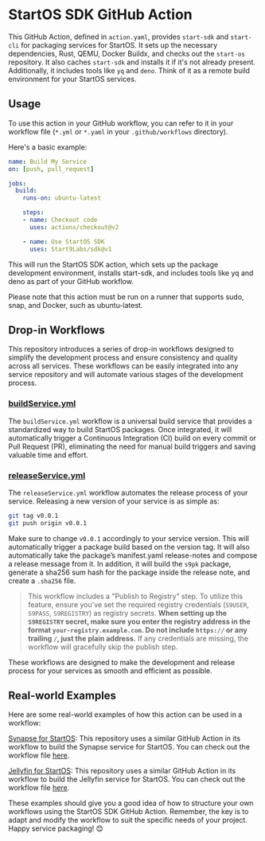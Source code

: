 # StartOS SDK GitHub Action

This GitHub Action, defined in `action.yaml`, provides `start-sdk` and `start-cli` for packaging services for StartOS. It sets up the necessary dependencies, Rust, QEMU, Docker Buildx, and checks out the `start-os` repository. It also caches `start-sdk` and installs it if it's not already present. Additionally, it includes tools like `yq` and `deno`. Think of it as a remote build environment for your StartOS services.

## Usage

To use this action in your GitHub workflow, you can refer to it in your workflow file (`*.yml` or `*.yaml` in your `.github/workflows` directory).

Here's a basic example:

```yaml
name: Build My Service
on: [push, pull_request]

jobs:
  build:
    runs-on: ubuntu-latest

    steps:
    - name: Checkout code
      uses: actions/checkout@v2

    - name: Use StartOS SDK
      uses: Start9Labs/sdk@v1
```

This will run the StartOS SDK action, which sets up the package development environment, installs start-sdk, and includes tools like yq and deno as part of your GitHub workflow.

Please note that this action must be run on a runner that supports sudo, snap, and Docker, such as ubuntu-latest.

## Drop-in Workflows

This repository introduces a series of drop-in workflows designed to simplify the development process and ensure consistency and quality across all services. These workflows can be easily integrated into any service repository and will automate various stages of the development process.

### [buildService.yml](buildService.yml)

The `buildService.yml` workflow is a universal build service that provides a standardized way to build StartOS packages. Once integrated, it will automatically trigger a Continuous Integration (CI) build on every commit or Pull Request (PR), eliminating the need for manual build triggers and saving valuable time and effort.

### [releaseService.yml](releaseService.yml)

The `releaseService.yml` workflow automates the release process of your service.
Releasing a new version of your service is as simple as:

```bash
git tag v0.0.1
git push origin v0.0.1
```

Make sure to change `v0.0.1` accordingly to your service version. This will automatically trigger a package build based on the version tag. It will also automatically take the package’s manifest.yaml release-notes and compose a release message from it. In addition, it will build the `s9pk` package, generate a sha256 sum hash for the package inside the release note, and create a `.sha256` file.

> This workflow includes a "Publish to Registry" step. To utilize this feature, ensure you've set the required registry credentials (`S9USER`, `S9PASS`, `S9REGISTRY`) as registry secrets. **When setting up the `S9REGISTRY` secret, make sure you enter the registry address in the format `your-registry.example.com`. Do not include `https://` or any trailing `/`, just the plain address.** If any credentials are missing, the workflow will gracefully skip the publish step.

These workflows are designed to make the development and release process for your services as smooth and efficient as possible.

## Real-world Examples
Here are some real-world examples of how this action can be used in a workflow:

[Synapse for StartOS](https://github.com/Start9Labs/synapse-startos): This repository uses a similar GitHub Action in its workflow to build the Synapse service for StartOS. You can check out the workflow file [here](https://github.com/Start9Labs/synapse-startos/blob/master/.github/workflows/buildService.yml).

[Jellyfin for StartOS](https://github.com/Start9Labs/jellyfin-startos): This repository uses a similar GitHub Action in its workflow to build the Jellyfin service for StartOS. You can check out the workflow file [here](https://github.com/Start9Labs/jellyfin-startos/blob/master/.github/workflows/buildService.yml).

These examples should give you a good idea of how to structure your own workflows using the StartOS SDK GitHub Action. Remember, the key is to adapt and modify the workflow to suit the specific needs of your project. Happy service packaging! 😊